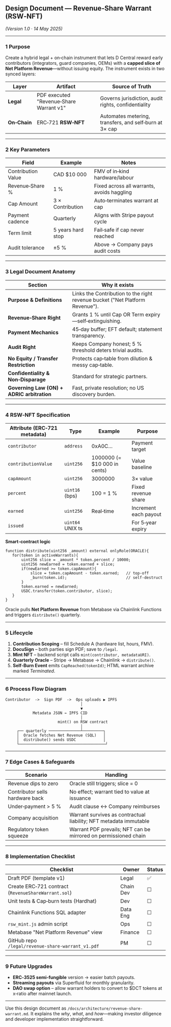 ## Design Document — Revenue‑Share Warrant (RSW‑NFT)

*(Version 1.0 · 14 May 2025)*

---

### 1 Purpose

Create a hybrid legal + on‑chain instrument that lets D Central reward early contributors (integrators, guard companies, OEMs) with a **capped slice of Net Platform Revenue**—without issuing equity. The instrument exists in two synced layers:

| Layer        | Artifact                                | Source of Truth                                        |
| ------------ | --------------------------------------- | ------------------------------------------------------ |
| **Legal**    | PDF executed "Revenue‑Share Warrant v1" | Governs jurisdiction, audit rights, confidentiality    |
| **On‑Chain** | ERC‑721 **RSW‑NFT**                     | Automates metering, transfers, and self‑burn at 3× cap |

---

### 2 Key Parameters

| Field              | Example           | Notes                                      |
| ------------------ | ----------------- | ------------------------------------------ |
| Contribution Value | CAD \$10 000      | FMV of in‑kind hardware/labour             |
| Revenue‑Share %    | 1 %               | Fixed across all warrants, avoids haggling |
| Cap Amount         | 3 × Contribution  | Auto‑terminates warrant at cap             |
| Payment cadence    | Quarterly         | Aligns with Stripe payout cycle            |
| Term limit         | 5 years hard stop | Fail‑safe if cap never reached             |
| Audit tolerance    | ±5 %              | Above → Company pays audit costs           |

---

### 3 Legal Document Anatomy

| Section                                    | Why it exists                                                                |
| ------------------------------------------ | ---------------------------------------------------------------------------- |
| **Purpose & Definitions**                  | Links the Contribution to the right revenue bucket ("Net Platform Revenue"). |
| **Revenue‑Share Right**                    | Grants 1 % until Cap OR Term expiry—self‑extinguishing.                      |
| **Payment Mechanics**                      | 45‑day buffer; EFT default; statement transparency.                          |
| **Audit Right**                            | Keeps Company honest; 5 % threshold deters trivial audits.                   |
| **No Equity / Transfer Restriction**       | Protects cap‑table from dilution & messy cap‑table.                          |
| **Confidentiality & Non‑Disparage**        | Standard for strategic partners.                                             |
| **Governing Law (ON) + ADRIC arbitration** | Fast, private resolution; no US discovery burden.                            |

---

### 4 RSW‑NFT Specification

| Attribute (ERC‑721 metadata) | Type             | Example                        | Purpose               |
| ---------------------------- | ---------------- | ------------------------------ | --------------------- |
| `contributor`                | `address`        |  0xA0C…                        | Payment target        |
| `contributionValue`          | `uint256`        |  1000000 (= \$10 000 in cents) | Value baseline        |
| `capAmount`                  | `uint256`        |  3000000                       | 3× value              |
| `percent`                    | `uint16` (bps)   |  100 = 1 %                     | Fixed revenue share   |
| `earned`                     | `uint256`        | Real‑time                      | Increment each payout |
| `issued`                     | `uint64` UNIX ts |                                | For 5‑year expiry     |

**Smart‑contract logic**

```solidity
function distribute(uint256 _amount) external onlyRole(ORACLE){
   for(token in activeWarrants){
       uint256 slice = _amount * token.percent / 10000;
       uint256 newEarned = token.earned + slice;
       if(newEarned >= token.capAmount){
           slice = token.capAmount - token.earned;   // top‑off
           _burn(token.id);                          // self‑destruct
       }
       token.earned = newEarned;
       USDC.transfer(token.contributor, slice);
   }
}
```

Oracle pulls **Net Platform Revenue** from Metabase via Chainlink Functions and triggers `distribute()` quarterly.

---

### 5 Lifecycle

1. **Contribution Scoping** – fill Schedule A (hardware list, hours, FMV).
2. **DocuSign** – both parties sign PDF; save to `/legal`.
3. **Mint NFT** – backend script calls `mint(contributor, metadataURI)`.
4. **Quarterly Oracle** – Stripe → Metabase → Chainlink → `distribute()`.
5. **Self‑Burn Event** emits `CapReached(tokenId)`; HTML warrant archive marked *Terminated*.

---

### 6 Process Flow Diagram

```
Contributor  ->  Sign PDF  ->  Ops uploads ▶ IPFS
                                 │
                                 ▼
            Metadata JSON ← IPFS CID
                                 │
                       mint() on RSW contract
                                 │
     ┌── quarterly ──────────────┴─────────┐
     │  Oracle fetches Net Revenue (SQL)   │
     │  distribute() sends USDC            │
     └──────────────────────────────────────┘
```

---

### 7 Edge Cases & Safeguards

| Scenario                        | Handling                                                          |
| ------------------------------- | ----------------------------------------------------------------- |
| Revenue dips to zero            | Oracle still triggers; slice = 0                                  |
| Contributor sells hardware back | No effect; warrant tied to value at issuance                      |
| Under‑payment > 5 %             | Audit clause ↔ Company reimburses                                 |
| Company acquisition             | Warrant survives as contractual liability; NFT metadata immutable |
| Regulatory token squeeze        | Warrant PDF prevails; NFT can be mirrored on permissioned chain   |

---

### 8 Implementation Checklist

| Checklist                                           | Owner     | Status |
| --------------------------------------------------- | --------- | ------ |
| Draft PDF (template v1)                             | Legal     |  ✅     |
| Create ERC‑721 contract (`RevenueShareWarrant.sol`) | Chain Dev | ☐      |
| Unit tests & Cap‑burn tests (Hardhat)               | Dev       | ☐      |
| Chainlink Functions SQL adapter                     | Data Eng  | ☐      |
| `rsw_mint.js` admin script                          | Ops       | ☐      |
| Metabase "Net Platform Revenue" view                | Finance   | ☐      |
| GitHub repo `/legal/revenue‑share‑warrant_v1.pdf`   | PM        | ☐      |

---

### 9 Future Upgrades

* **ERC‑3525 semi‑fungible** version → easier batch payouts.
* **Streaming payouts** via Superfluid for monthly granularity.
* **DAO swap option** – allow warrant holders to convert to \$DCT tokens at x‑ratio after mainnet launch.

---

Use this design document as `/docs/architecture/revenue-share-warrant.md`.
It explains the *why*, *what*, and *how*—making investor diligence and developer implementation straightforward.